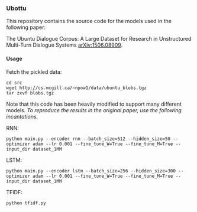### Ubottu
This repository contains the source code for the models used in the following paper:

The Ubuntu Dialogue Corpus: A Large Dataset for Research in Unstructured Multi-Turn Dialogue Systems [arXiv:1506.08909](http://arxiv.org/abs/1506.08909). 

#### Usage
Fetch the pickled data:
```
cd src
wget http://cs.mcgill.ca/~npow1/data/ubuntu_blobs.tgz
tar zxvf blobs.tgz
```

Note that this code has been heavily modified to support many different models. *To reproduce the results in the original paper, use the following incantations.*

RNN:
```
python main.py --encoder rnn --batch_size=512 --hidden_size=50 --optimizer adam --lr 0.001 --fine_tune_W=True --fine_tune_M=True --input_dir dataset_1MM
```

LSTM:
```
python main.py --encoder lstm --batch_size=256 --hidden_size=300 --optimizer adam --lr 0.001 --fine_tune_W=True --fine_tune_M=True --input_dir dataset_1MM
```

TFIDF:
```
python tfidf.py
```
